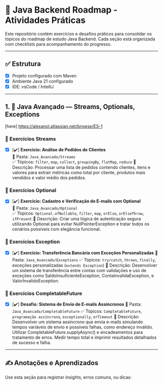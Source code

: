 # 🧪 Java Backend Roadmap - Atividades Práticas

Este repositório contém exercícios e desafios práticos para consolidar os tópicos do roadmap de estudo Java Backend. Cada seção está organizada com checklists para acompanhamento do progresso.

---

## ✅ Estrutura

- [x] Projeto configurado com Maven
- [x] Ambiente Java 21 configurado
- [x] IDE: vsCode / IntelliJ

---

## 1. 🔁 Java Avançado — Streams, Optionals, Exceptions 

[here] https://alexanol.atlassian.net/browse/ES-1

### 🔸 Exercícios Streams
- [x] [✔️] **Exercício: Análise de Pedidos de Clientes**  
      📂 Pasta: `Java_Avancado/Streams`  
      ✅ Tópicos: `filter`, `map`, `collect`, `groupingBy`, `flatMap`, `reduce`
      📝 Descrição: Processar uma lista de pedidos contendo clientes, itens e valores para extrair métricas como total por cliente, produtos mais vendidos e valor médio dos pedidos.
      
### 🔸 Exercícios Optional
- [x] [✔️] **Exercício: Cadastro e Verificação de E-mails com Optional**  
      📂 Pasta: `Java_Avancado/Optional`  
      ✅ Tópicos: `Optional.ofNullable`, `filter`, `map`, `orElse`, `orElseThrow`, `ifPresent`
      📝 Descrição: Criar uma lógica de autenticação segura utilizando Optional para evitar NullPointerException e tratar todos os cenários possíveis com elegância funcional.
      
### 🔸 Exercícios Exception
- [x] [✔️] **Exercício: Transferência Bancária com Exceções Personalizadas**
📂 Pasta: `Java_Avancado/Exceptions`
✅ Tópicos: `try/catch`, `throws`, `finally`, exceções personalizadas (`extends Exception`)
📝 Descrição: Desenvolver um sistema de transferência entre contas com validações e uso de exceções como SaldoInsuficienteException, ContaInvalidaException, e ValorInvalidoException.

### 🔸 Exercícios CompletableFuture
- [x] [✔️] **Desafio: Sistema de Envio de E-mails Assíncronos**
📂 Pasta: `Java_Avancado/CompletableFuture`
✅ Tópicos: `CompletableFuture`, `programação assíncrona`, `exceptionally`, `orTimeout`
📝 Descrição:  Desenvolver um sistema assíncrono que envia e-mails simulando tempos variáveis de envio e possíveis falhas, como endereço inválido. Utilizar CompletableFuture.supplyAsync() e encadeamentos para tratamento de erros. Medir tempo total e imprimir resultados detalhados de sucesso e falha.
---

## ✍️ Anotações e Aprendizados

Use esta seção para registrar insights, erros comuns, ou dicas:

